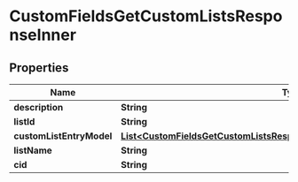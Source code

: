 

# CustomFieldsGetCustomListsResponseInner


## Properties

| Name | Type | Description | Notes |
|------------ | ------------- | ------------- | -------------|
|**description** | **String** |  |  [optional] |
|**listId** | **String** |  |  [optional] |
|**customListEntryModel** | [**List&lt;CustomFieldsGetCustomListsResponseInnerCustomListEntryModelInner&gt;**](CustomFieldsGetCustomListsResponseInnerCustomListEntryModelInner.md) |  |  [optional] |
|**listName** | **String** |  |  [optional] |
|**cid** | **String** |  |  [optional] |



